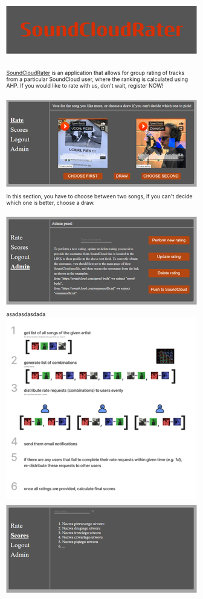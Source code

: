 ![](assets/SoundCloudRater.png)
#
[SoundCloudRater](soundcloudrater.web.app) is an application that allows for group rating of tracks from a particular SoundCloud user, where the ranking is calculated using AHP. If you would like to rate with us, don't wait, register NOW! 

##

![](assets/RateSection.png)

In this section, you have to choose between two songs, if you can't decide which one is better, choose a draw.

##

![](assets/AdminSection.png)


asadasdasdada
![](assets/AHP.png)

![](assets/ScoresSection.png)
